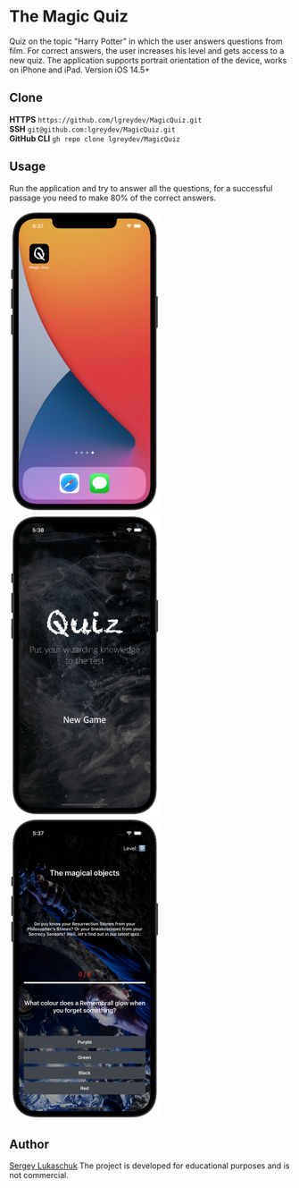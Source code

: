 # The Magic Quiz

Quiz on the topic "Harry Potter" in which the user answers questions from film. For correct answers, the user increases his level and gets access to a new quiz. The application supports portrait orientation of the device, works on iPhone and iPad. Version iOS 14.5+


## Clone

**HTTPS** `https://github.com/lgreydev/MagicQuiz.git`<br>
**SSH** `git@github.com:lgreydev/MagicQuiz.git`<br>
**GitHub CLI** `gh repo clone lgreydev/MagicQuiz`<br>


## Usage
Run the application and try to answer all the questions, for a successful passage you need to make 80% of the correct answers.

<img src="https://github.com/lgreydev/MagicQuiz/blob/main/Screenshots/screenshot-001.png" width="270"><img src="https://github.com/lgreydev/MagicQuiz/blob/main/Screenshots/screenshot-002.png" width="270"><img src="https://github.com/lgreydev/MagicQuiz/blob/main/Screenshots/screenshot-003.png" width="270">


## Author

[Sergey Lukaschuk](https://github.com/lgreydev/MagicQuiz/commits?author=lgreydev)
The project is developed for educational purposes and is not commercial.
